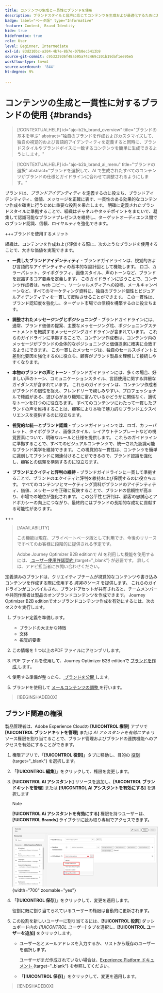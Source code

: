 ```yaml
---
title: コンテンツの生成と一貫性にブランドを使用
description: ブランドスタイルと音声に応じてコンテンツを生成および最適化するためにJourney Optimizer B2B editionで定義できるブランドガイドラインについて説明します。
badge: label="ベータ版" type="Informative"
feature: Content, Brand Identity
hide: true
hidefromtoc: true
role: User
level: Beginner, Intermediate
exl-id: 83d210bc-a204-4b7e-8b7e-07b0ec5413b9
source-git-commit: c95323936f48a595a74c469c201b19daf1ee95e5
workflow-type: tm+mt
source-wordcount: '844'
ht-degree: 9%

---
```


# コンテンツの生成と一貫性に対するブランドの使用 {#brands}

>[!CONTEXTUALHELP]
>id="ajo-b2b_brand_overview"
>title="ブランドの基本を学ぶ"
>abstract="独自のブランドを作成およびカスタマイズして、独自の視覚的および言語的アイデンティティを定義すると同時に、ブランドスタイルやブランドボイスに一致するコンテンツを簡単に生成できるようにします。"

>[!CONTEXTUALHELP]
>id="ajo-b2b_brand_ai_menu"
>title="ブランドの選択"
>abstract="ブランドを選択して、AI で生成されたすべてのコンテンツがブランドの仕様とガイドラインに合わせて調整されるようにします。"

ブランドは、_ブランドアイデンティティ_ を定義するのに役立ち、ブランドアイデンティティ、価値、メッセージを正確に表す、一貫性のある効果的なコンテンツ作成を確実に行うために重要な役割を果たします。 明確に定義されたブランドスタイルに準拠することで、組織はチャネルやタッチポイントをまたいで、凝集して認識可能なブランドプレゼンスを維持し、ターゲットオーディエンス間でのブランド認識、信頼、ロイヤルティを強化できます。

+++ブランドを使用するメリット

組織は、コンテンツを作成および評価する際に、次のようなブランドを使用することで、大きな価値を実現できます。

* **一貫したブランドアイデンティティ** - ブランドガイドラインは、視覚的および言語的なアイデンティティの基本的な設計図として機能します。 ロゴ、カラーパレット、タイポグラフィ、画像スタイル、声のトーンなど、ブランドを認識するコア要素を定義します。 このガイドラインに従うことで、コンテンツ作成者は、web コピー、ソーシャルメディアへの投稿、メールキャンペーンなど、すべてのマーケティング資料に、独自のブランド個性とビジュアルアイデンティティを一貫して反映させることができます。 この一貫性は、ブランド認知度を強化し、ターゲット市場での信頼を構築するのに役立ちます。

* **調整されたメッセージングとポジショニング** - ブランドガイドラインには、通常、ブランド価値の提案、主要なメッセージング柱、ポジショニングステートメントを概説するメッセージングガイドラインが含まれています。 これらのガイドラインに準拠することで、コンテンツ作成者は、コンテンツ内のメッセージがブランドの全体的なポジショニングと価値提案に確実に合致するようにできます。 この一貫したメッセージは、独自のセールスポイントと差別化要因を強化するのに役立ち、顧客がブランド製品を理解して接続しやすくなります。

* **本物のブランドの声とトーン** - ブランドガイドラインには、多くの場合、好ましい声のトーン、コミュニケーションスタイル、言語使用に関する詳細なガイダンスが含まれています。 これらのガイドラインは、コンテンツ作成者がブランドの個性を捉え、フレンドリーで親しみやすい、プロフェッショナルで権威がある、遊び心があり機知に富んでいるかどうかに関係なく、適切なトーンを打つのに役立ちます。 すべてのコンテンツにわたって一貫したブランドの声を維持することは、顧客により本物で魅力的なブランドエクスペリエンスを提供するのに役立ちます。

* **視覚的な統一とブランド認識** - ブランドガイドラインでは、ロゴ、カラーパレット、タイポグラフィ、画像スタイル、レイアウトテンプレートなどの視覚要素について、明確なルールと仕様を提供します。 これらのガイドラインに準拠することで、すべてのビジュアルコンテンツで、統一された認識可能なブランド美学を維持できます。 この視覚的な一貫性は、コンテンツを簡単に識別してブランドに関連付けることができるので、ブランド認識を強化し、顧客との信頼を構築するのに役立ちます。

* **ブランドエクイティと評判の維持** - ブランドガイドラインに一貫して準拠することで、ブランドのエクイティと評判を維持および保護するのに役立ちます。 すべてのコンテンツとマーケティング資料がブランドのアイデンティティ、価値、メッセージを正確に反映することで、ブランドの信頼性が高まり、市場での地位が強化されます。 この公平性と評判は、顧客の忠誠心とアドボカシーの向上につながり、最終的にはブランドの長期的な成功に貢献する可能性があります。

+++

>[!AVAILABILITY]
>
>この機能は現在、プライベートベータ版として利用でき、今後のリリースですべてのお客様に段階的に提供される予定です。
>
>Adobe Journey Optimizer B2B editionで AI を利用した機能を使用するには、[ ユーザー使用許諾契約 ](https://www.adobe.com/legal/licenses-terms/adobe-dx-gen-ai-user-guidelines.html){target="_blank"} が必要です。 詳しくは、アドビ担当者にお問い合わせください。

定義済みのブランドは、クリエイティブチームが視覚的なコンテンツや書き込みコンテンツを作成する際に使用する _真実のソース_ を提供します。 これらのガイドラインがコンパイルされ、ブランドアセットが共有されると、チームメンバーや共同作業者は製品のオンブランドコンテンツを作成できます。 Journey Optimizer B2B editionでオンブランドコンテンツ作成を有効にするには、次のタスクを実行します。

1. ブランド定義を準備します。

   * ブランドの大まかな特徴
   * 文体
   * 視覚的要素

1. この情報を 1 つ以上のPDF ファイルにアセンブリします。

1. PDF ファイルを使用して、Journey Optimizer B2B editionで [ ブランドを作成 ](./brands-manage-create.md#create-and-define-a-brand) します。

1. 使用する準備が整ったら、[ ブランドを公開 ](./brands-manage-create.md#publish-the-brand) します。

1. ブランドを使用して [ メールコンテンツの調整 ](./brand-alignment.md) を行います。
<!-- 
1. Use the brand to generate content. -->

>[!BEGINSHADEBOX]

## ブランド関連の権限

製品管理者は、Adobe Experience Cloudの **[!UICONTROL 権限]** アプリで **[!UICONTROL ブランドキットを管理]** または _AI アシスタントを有効にする_ リソース権限を割り当てることで、ブランド管理およびブランドの連携機能へのアクセスを有効にすることができます。

1. 権限アプリで、「**[!UICONTROL 役割]**」タブに移動し、目的の [ 役割 ](https://experienceleague.adobe.com/ja/docs/experience-platform/access-control/abac/permissions-ui/roles){target="_blank"} を選択します。

1. 「**[!UICONTROL 編集]**」をクリックして、権限を変更します。

1. **[!UICONTROL AI アシスタント]** リソースを追加し、**[!UICONTROL ブランドキットを管理]** または **[!UICONTROL AI アシスタントを有効にする]** を選択します

   >[!NOTE]
   >
   >**[!UICONTROL Ai アシスタントを有効にする]** 権限を持つユーザーは、**[!UICONTROL Brands]** ライブラリに読み取り専用でアクセスできます。

   ![ ブランドアクセスのための AI アシスタント権限を追加 ](./assets/brands-aep-permissions.png){width="700" zoomable="yes"}

1. 「**[!UICONTROL 保存]**」をクリックして、変更を適用します。

   役割に既に割り当てられているユーザーの権限は自動的に更新されます。

1. この役割を新しいユーザーに割り当てるには、**[!UICONTROL 役割]** ダッシュボード内の _[!UICONTROL ユーザー]_ タブを選択し、**[!UICONTROL ユーザーを追加]** をクリックします。

   * ユーザー名とメールアドレスを入力するか、リストから既存のユーザーを選択します。

     ユーザーがまだ作成されていない場合は、[Experience Platform ドキュメント ](https://experienceleague.adobe.com/ja/docs/experience-platform/access-control/abac/permissions-ui/users){target="_blank"} を参照してください。

   * 「**[!UICONTROL 保存]**」をクリックして、変更を適用します。

>[!ENDSHADEBOX]
